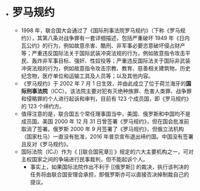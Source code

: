 - # 罗马规约
	- 1998 年，联合国大会通过了《国际刑事法院罗马规约》（下称《罗马规约》），其第八条对战争罪有一套详细描述，包括严重破坏 1949 年《日内瓦公约》的行为，例如故意杀害、酷刑、非军事必要恣意破坏侵占财产等；严重违反国际法关于国际武装冲突法规的行为，例如故意指令攻击平民、轰炸非军事目标、强奸、性奴役等；严重违反国际法关于国际非武装冲突法规的行为，例如故意指令攻击宗教、教育、慈善相关建筑物，历史纪念物，医疗单位和运输工具及人员等；以及其他内容。
	- 《罗马规约》于 2002 年 7 月 1 日生效，并由此成立了位于荷兰海牙的**国际刑事法院**（ICC）。该法院主要对犯有灭绝种族罪、危害人类罪、战争罪和侵略罪的个人进行起诉和审判，目前有 123 个成员国，即《罗马规约》的 123 个缔约方。
	- 值得注意的是，联合国五个常任理事国当中，美国、俄罗斯和中国均不是成员国。美国 2000 年 12 月 31 日曾签署《罗马规约》，但在国会批准前取消了签署。俄罗斯 2000 年 9 月签署了《罗马规约》，但俄立法机构（国家杜马）一直没有批准，2016 年普京宣布退出缔约国。中国没有签署且反对《罗马规约》。
	- 国际法院（ICJ）作为《 [[联合国宪章]] 》规定的六大主要机构之一，可对主权国家之间的争端进行民事裁判，但不能起诉个人。
		- 事实上，如果国际法院作出不利于 [[俄罗斯]] 的裁决，执行该判决的任务将由联合国安理会承担，即俄罗斯亦可以直接否决掉制裁自己的提议。